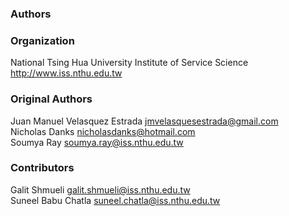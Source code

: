 ### Authors  

### Organization  
National Tsing Hua University Institute of Service Science   
<http://www.iss.nthu.edu.tw>  

### Original Authors  
Juan Manuel Velasquez Estrada <jmvelasquesestrada@gmail.com>  
Nicholas Danks <nicholasdanks@hotmail.com>  
Soumya Ray <soumya.ray@iss.nthu.edu.tw>  

### Contributors  
Galit Shmueli <galit.shmueli@iss.nthu.edu.tw>  
Suneel Babu Chatla <suneel.chatla@iss.nthu.edu.tw>  

